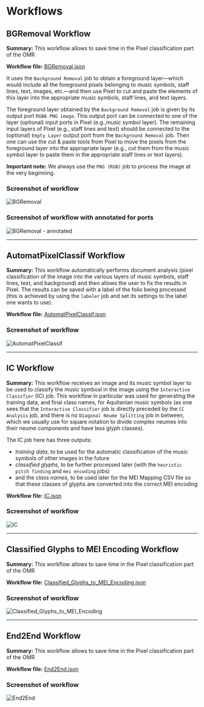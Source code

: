 # Workflows

## BGRemoval Workflow

**Summary:** This workflow allows to save time in the Pixel classification part of the OMR

**Workflow file:** [BGRemoval.json](./BGRemoval.json)

It uses the `Background Removal` job to obtain a foreground layer—which would include all the foreground pixels belonging to music symbols, staff lines, text, images, etc.—and then use Pixel to cut and paste the elements of this layer into the appropriate music symbols, staff lines, and text layers.

The foreground layer obtained by the `Background Removal` job is given by its output port `RGBA PNG image`. This output port can be connected to one of the layer (optional) input ports in Pixel (e.g.,music symbol layer). 
The remaining input layers of Pixel (e.g., staff lines and text) should be connected to the (optional) `Empty Layer` output port from the `Background Removal` job. Then one can use the cut & paste tools from Pixel to move the pixels from the foreground layer into the appropriate layer (e.g., cut them from the music symbol layer to paste them in the appropriate staff lines or text layers).

**Important note:** We always use the `PNG (RGB)` job to process the image at the very beginning.

### Screenshot of workflow
![BGRemoval](./images/BGRemoval.png)

### Screenshot of workflow with annotated for ports
![BGRemoval - annotated](./images/BGRemoval%20-%20annotated.png)

---

## AutomatPixelClassif Workflow

**Summary:** This workflow automatically performs document analysis (pixel classification of the image into the various layers of music symbols, staff lines, text, and background) and then allows the user to fix the results in Pixel. The results can be saved with a label of the folio being processed (this is achieved by using the `labeler` job and set its settings to the label one wants to use).

**Workflow file:** [AutomatPixelClassif.json](./AutomatPixelClassif.json)

### Screenshot of workflow
![AutomatPixelClassif](./images/AutomatPixelClassif.png)

---

## IC Workflow

**Summary:** This workflow receives an image and its music symbol layer to be used to classify the music symbosl in the image using the `Interactive Classifier` (IC) job. This workflow in particular was used for generating the training data, and final class names, for Aquitanian music symbols (as one sees that the `Interactive Classifier` job is directly preceded by the `CC Analysis` job, and there is no `Diagonal Neume Splitting` job in between, which we usually use for square notation to divide complex neumes into their neume components and have less glyph classes).

The IC job here has three outputs: 
- *training data*, to be used for the automatic classification of the music symbols of other images in the future
- *classified glyphs*, to be further processed later (with the `heuristic pitch finding` and `mei encoding` jobs)
- and the *class names*, to be used later for the MEI Mapping CSV file so that these classes of glyphs are converted into the correct MEI encoding

**Workflow file:** [IC.json](./IC.json)

### Screenshot of workflow
![IC](./images/IC.png)


---

## Classified Glyphs to MEI Encoding Workflow

**Summary:** This workflow allows to save time in the Pixel classification part of the OMR

**Workflow file:** [Classified_Glyphs_to_MEI_Encoding.json](./Classified_Glyphs_to_MEI_Encoding.json)

### Screenshot of workflow
![Classified_Glyphs_to_MEI_Encoding](./images/Classified_Glyphs_to_MEI_Encoding.png)

---

## End2End Workflow

**Summary:** This workflow allows to save time in the Pixel classification part of the OMR

**Workflow file:** [End2End.json](./End2End.json)

### Screenshot of workflow
![End2End](./images/End2End.png)
